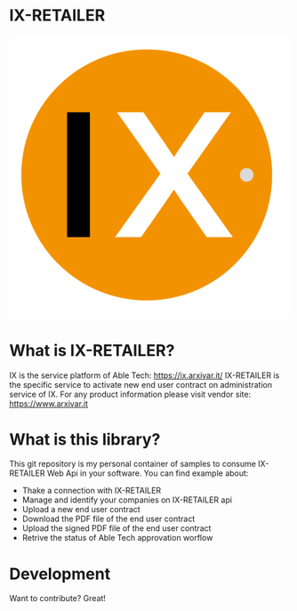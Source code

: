 # IX-RETAILER
[![IX-RETAILER](https://raw.githubusercontent.com/zanardini/IX-RETAILER/master/Logo-IX.RETAILER.png)](https://www.arxivar.it)

# What is IX-RETAILER?
IX is the service platform of Able Tech: https://ix.arxivar.it/
IX-RETAILER is the specific service to activate new end user contract on administration service of IX.
For any product information please visit vendor site: https://www.arxivar.it

# What is this library?
This git repository is my personal container of samples to consume IX-RETAILER Web Api in your software.
You can find example about:
  - Thake a connection with IX-RETAILER
  - Manage and identify your companies on IX-RETAILER api
  - Upload a new end user contract
  - Download the PDF file of the end user contract
  - Upload the signed PDF file of the end user contract
  - Retrive the status of Able Tech approvation worflow

# Development
Want to contribute?
Great!